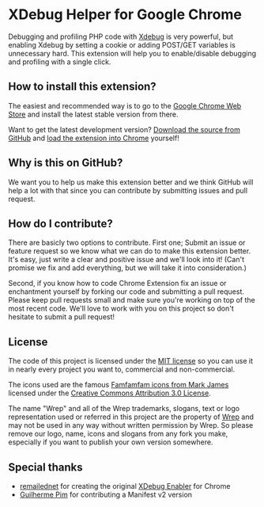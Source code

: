 XDebug Helper for Google Chrome
===============================

Debugging and profiling PHP code with [Xdebug](http://xdebug.org/) is very powerful, but enabling Xdebug by
setting a cookie or adding POST/GET variables is unnecessary hard. This extension will
help you to enable/disable debugging and profiling with a single click.

How to install this extension?
------------------------------
The easiest and recommended way is to go to the [Google Chrome Web Store](https://chrome.google.com/webstore/detail/eadndfjplgieldjbigjakmdgkmoaaaoc)
and install the latest stable version from there.

Want to get the latest development version? [Download the source from GitHub](https://github.com/wrep/xdebug-helper-for-chrome/zipball/master)
and [load the extension into Chrome](http://developer.chrome.com/extensions/getstarted.html)
yourself!

Why is this on GitHub?
----------------------
We want you to help us make this extension better and we think GitHub will help a lot with
that since you can contribute by submitting issues and pull request.

How do I contribute?
--------------------
There are basicly two options to contribute. First one; Submit an issue or feature request
so we know what we can do to make this extension better. It's easy, just write a clear and
positive issue and we'll look into it! (Can't promise we fix and add everything, but we will
take it into consideration.)

Second, if you know how to code Chrome Extension fix an issue or enchantment yourself by
forking our code and submitting a pull request. Please keep pull requests small and make sure
you're working on top of the most recent code. We'll love to work with you on this project
so don't hesitate to submit a pull request!

License
-------
The code of this project is licensed under the [MIT license](https://raw.github.com/wrep/xdebug-helper-for-chrome/master/source/License)
so you can use it in nearly every project you want to, commercial and non-commercial.

The icons used are the famous [Famfamfam icons from Mark James](http://www.famfamfam.com/lab/icons/silk/)
licensed under the [Creative Commons Attribution 3.0 License](http://creativecommons.org/licenses/by/3.0/).

The name "Wrep" and all of the Wrep trademarks, slogans, text or logo representation used
or referred in this project are the property of [Wrep](http://www.wrep.nl/) and may not be
used in any way without written permission by Wrep. So please remove our logo, name, icons
and slogans from any fork you make, especially if you want to publish your own version somewhere.

Special thanks
--------------
* [remailednet](http://blog.remailed.net) for creating the original [XDebug Enabler](https://chrome.google.com/webstore/detail/eippbhbeglgcphcjmpjcjinjamabeoln) for Chrome
* [Guilherme Pim](https://github.com/pimguilherme) for contributing a Manifest v2 version